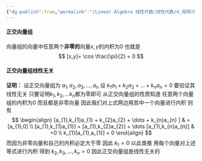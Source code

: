 ```yaml
---
{"dg-publish":true,"permalink":"/Linear Algebra 线性代数/线性代数/4_矩阵计算/4.6 正交向量组与正交矩阵/定理：正交向量组线性无关/","tags":["线代","定理"]}
---
```


#### 正交向量组
向量组的向量中任意两个**非零的**向量$x,y$的内积为0
也就是
$$
[x,y]= \cos \frac{\pi}{2} = 0
$$

#### 正交向量组线性无关
**证明：**
设正交向量组为
$a_{1},a_{2},a_{3},\dots,a_{n}$
设
$k_{1}a_{1} + k_{2}a_{2} + \dots + k_{n}a_{n} = 0$
要验证其线性无关
只要证明$k_{1},k_{2},\dots k_{n}$都为零即可
从正交向量组的性质知道
任意两个向量组的内积为$0$
而且都是非零向量
因此我们对上式两边用其中一个向量进行内积
则有
$$
\begin{align}
[a_{1},k_{1}a_{1} + k_{2}a_{2} + \dots + k_{n}a_{n} ]  & = [a_{1},0] \\
[a_{1},k_{1}a_{1}] + [a_{1},k_{2}a_{2}] + \dots [a_{1},k_{n}a_{n}]  & =0 \\
k_{1}[a_{1},a_{1}] = 0
\end{align}
$$
而因为非零向量和自己的内积必定大于零
因此
$k_{1} = 0$
以此类推
用每个向量对上述等式进行内积
得到
$k_{2},k_{3},\dots,k_{n} = 0$
因此正交向量组是线性无关的


